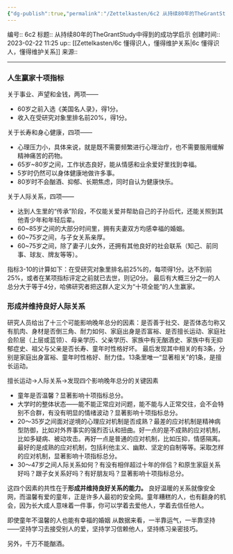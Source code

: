 ```yaml
---
{"dg-publish":true,"permalink":"/Zettelkasten/6c2 从持续80年的TheGrantStudy中得到的成功学启示/","dgPassFrontmatter":true}
---
```


编号:: 6c2
标题:: 从持续80年的TheGrantStudy中得到的成功学启示
创建时间:: 2023-02-22 11:25
up:: [[Zettelkasten/6c 懂得识人，懂得维护关系\|6c 懂得识人，懂得维护关系]]
来源:: 

---
### 人生赢家十项指标
关于事业、声望和金钱，两项——
- 60岁之前入选《美国名人录》，得1分。
- 收入在受研究对象里排名前20%，得1分。

关于长寿和身心健康，四项——
- 心理压力小，具体来说，就是既不需要频繁进行心理治疗，也不需要服用缓解精神痛苦的药物。
- 65岁~80岁之间，工作状态良好，能从情感和业余爱好里找到幸福。
- 5岁时仍然可以身体健康地做许多事。
- 80岁时不会酗酒、抑郁、长期焦虑，同时自认为健康快乐。

关于人际关系，四项——
- 达到人生里的“传承”阶段，不仅能关爱并帮助自己的子孙后代，还能关照到其他青少年和年轻后辈。
- 60~85岁之间的大部分时间里，拥有夫妻双方均感幸福的婚姻。
- 60~75岁之间，与子女关系亲厚。
- 60~75岁之间，除了妻子儿女外，还拥有其他良好的社会联系（知己、前同事、球友、牌友等等）。

指标3-10的计算如下：在受研究对象里排名前25%的，每项得1分。达不到前25%，或者在某项指标评定之前就已去世，则记0分。
最后有大概三分之一的人总分大于等于4分，哈佛研究者把这群人定义为“十项全能”的人生赢家。



### 形成并维持良好人际关系

研究人员给出了十三个可能影响晚年总分的因素：是否善于社交、是否体态匀称又有肌肉、身材是否倒三角、耐力如何、家庭出身是否富裕、是否擅长运动、家庭社会阶层（上层或蓝领）、母亲学历、父亲学历、家族中有无酗酒史、家族中有无抑郁症史、祖父与父亲是否长寿、童年时性格好坏。
最后发现其中相关的有3条，分别是家庭出身富裕、童年时性格好、耐力佳。13条里唯一“显著相关”的1条，是擅长运动。

擅长运动->人际关系->发现四个影响晚年总分的关键因素
- 童年是否温馨？显著影响十项指标总分。
- 大学时的整体状态——能不能正常应对问题，能不能与人正常交往，会不会特别不合群，有没有明显的情绪波动？显著影响十项指标总分。
- 20～35岁之间面对逆境的心理应对机制是否成熟？最差的应对机制是精神病型防御，比如对外界事实的强烈否认和扭曲。好一点的是不成熟的应对机制，比如多疑病、被动攻击。再好一点是普通的应对机制，比如压抑，情感隔离。最好的是成熟的应对机制，包括利他主义、幽默、坚定的自制等等。采取怎样的应对机制，显著影响十项指标总分。
- 30～47岁之间人际关系如何？有没有相伴超过十年的伴侣？和原生家庭关系好吗？跟子女关系好吗？有好朋友吗？显著影响十项指标总分。

这四个因素的共性在于**形成并维持良好关系的能力。**
良好温暖的关系就像安全网，而温馨有爱的童年，正是许多人最初的安全网。童年糟糕的人，也有翻身的机会，因为长大成人意味着一件事，你可以学着去爱他人，学着去信任他人。

即使童年不温馨的人也能有幸福的婚姻
从数据来看，一半靠运气，一半靠坚持——坚持学习去接受别人的爱，坚持学习信赖他人，坚持练习亲密技巧。

另外，千万不能酗酒。